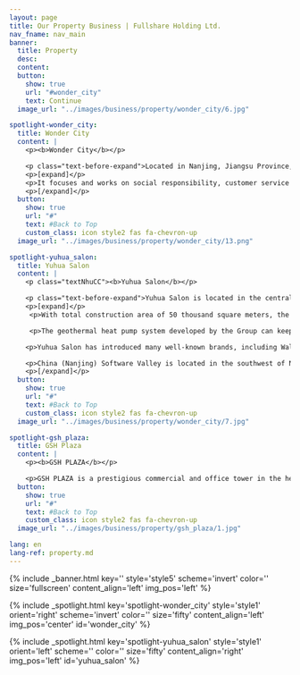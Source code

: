 ```yaml
---
layout: page
title: Our Property Business | Fullshare Holding Ltd.
nav_fname: nav_main
banner:
  title: Property
  desc:
  content:
  button:
    show: true
    url: "#wonder_city"
    text: Continue
  image_url: "../images/business/property/wonder_city/6.jpg"

spotlight-wonder_city:
  title: Wonder City
  content: |
    <p><b>Wonder City</b></p>

    <p class="text-before-expand">Located in Nanjing, Jiangsu Province, China, Wonder City is one of the most influential shopping malls in Nanjing covering a total floor area of 100,000 square meters to receive an average daily visit of about 55,000 times. The mall integrates shopping, catering, leisure, entertainment, etc. with many high-quality stores, positioning itself as an international, young and fashion brand, and highlighting family consumption. </p>
    <p>[expand]</p>
    <p>It focuses and works on social responsibility, customer service and community relations, joining hands with social public welfare institutions, industrial organizations and government departments to organize various public welfare activities; provides personalized services on different floors, such as providing services for parents to wait and care for their children on the children-target floor; and holds featured cultural performances on the central stage to give consumers a better shopping and leisure experience. </p>
    <p>[/expand]</p>
  button:
    show: true
    url: "#"
    text: #Back to Top
    custom_class: icon style2 fas fa-chevron-up
  image_url: "../images/business/property/wonder_city/13.png"

spotlight-yuhua_salon:
  title: Yuhua Salon
  content: |
    <p class="textNhuCC"><b>Yuhua Salon</b></p>

    <p class="text-before-expand">Yuhua Salon is located in the central area of China (Nanjing) Software Valley and it is the first comprehensive headquarter-style commercial real estates project with dual subway stations, low-carbon, green, user-friendly advantages in Nanjing. </p>
    <p>[expand]</p>
     <p>With total construction area of 50 thousand square meters, the project includes management centers, offices and various commercial facilities such as office buildings, commercial properties, hotels and serviced apartments. Being the core real estate project dedicated to the national information technology and software industry base, Yuhua Salon is the pioneer who successfully applied low-carbon energy-saving technology in commercial properties.</p>

     <p>The geothermal heat pump system developed by the Group can keep constant temperature, humidity, and oxygen content within the property. Using loop groundwater source controlling temperature and humidity, it can well maintain the office environment at the most comfortable conditions for human being. In addition, it can reduce energy consumption by 30% to achieve low-carbon energy targets.</p>

    <p>Yuhua Salon has introduced many well-known brands, including Wal-Mart Sam’s Club, Decathlon, a sports brand originated from Europe, Royal Sport Club, Rucker Park, etc.</p>

    <p>China (Nanjing) Software Valley is located in the southwest of Nanjing, with total planning area reaches 73 square kilometers. It is the largest R&D base of information technology & software industry in China that its comprehensive strength has been ranked as one of the top three software parks in China. It is also well known as the information technology services outsourcing demonstration base, the national information technology and software industry base, as well as the national digital publishing base. There were over 660 software companies operating and more than 150 thousand software practitioners working in the Valley.</p>
    <p>[/expand]</p>
  button:
    show: true
    url: "#"
    text: #Back to Top
    custom_class: icon style2 fas fa-chevron-up
  image_url: "../images/business/property/wonder_city/7.jpg"

spotlight-gsh_plaza:
  title: GSH Plaza
  content: |
    <p><b>GSH PLAZA</b></p>

    <p>GSH PLAZA is a prestigious commercial and office tower in the heart of Singapore’s Central Business District, with Raffles Place and Telok Ayer MRT stations mere minutes away. The 28-storey office tower has 259 strata office units and two levels of retail space, representing a versatile and efficient commercial space which caters to both retail and sophisticated lifestyle needs. It encourages work-life balance and can set a fine example for the future business community.</p>
  button:
    show: true
    url: "#"
    text: #Back to Top
    custom_class: icon style2 fas fa-chevron-up
  image_url: "../images/business/property/gsh_plaza/1.jpg"

lang: en
lang-ref: property.md
---
```


<!-- Welcome Banner -->

{% include _banner.html key='' style='style5' scheme='invert' color='' size='fullscreen' content_align='left' img_pos='left' %}

<!-- Properties -->

{% include _spotlight.html key='spotlight-wonder_city' style='style1' orient='right' scheme='invert' color='' size='fifty' content_align='left' img_pos='center' id='wonder_city' %}

{% include _spotlight.html key='spotlight-yuhua_salon' style='style1' orient='left' scheme='' color='' size='fifty' content_align='right' img_pos='left' id='yuhua_salon' %}
